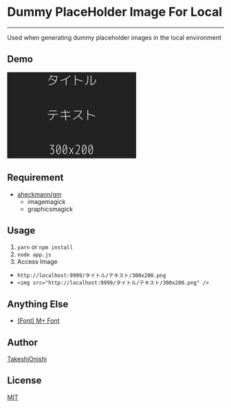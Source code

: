 # Dummy PlaceHolder Image For Local

---

Used when generating dummy placeholder images in the local environment

## Demo

![sample](./sample.png)

## Requirement

+ [aheckmann/gm](https://github.com/aheckmann/gm)
  + imagemagick
  + graphicsmagick

## Usage

1. `yarn` or `npm install`
1. `node app.js`
1. Access Image
  + `http://localhost:9999/タイトル/テキスト/300x200.png`
  + `<img src="http://localhost:9999/タイトル/テキスト/300x200.png" />`

## Anything Else

+ [(Font) M+ Font](http://mplus-fonts.osdn.jp/about.html)

## Author

[TakeshiOnishi](https://github.com/TakeshiOnishi)

## License

[MIT](https://github.com/TakeshiOnishi/dotfiles/blob/master/etc/template/LICENSE.txt)
